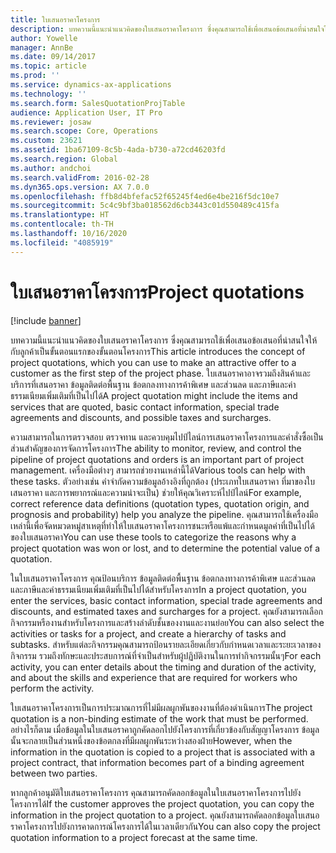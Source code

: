 ```yaml
---
title: ใบเสนอราคาโครงการ
description: บทความนี้แนะนำแนวคิดของใบเสนอราคาโครงการ ซึ่งคุณสามารถใช้เพื่อเสนอข้อเสนอที่น่าสนใจให้กับลูกค้าเป็นขั้นตอนแรกของขั้นตอนโครงการ ใบเสนอราคาอาจรวมถึงสินค้าและบริการที่เสนอราคา ข้อมูลติดต่อพื้นฐาน ข้อตกลงทางการค้าพิเศษ และส่วนลด และภาษีและค่าธรรมเนียมเพิ่มเติมที่เป็นไปได้
author: Yowelle
manager: AnnBe
ms.date: 09/14/2017
ms.topic: article
ms.prod: ''
ms.service: dynamics-ax-applications
ms.technology: ''
ms.search.form: SalesQuotationProjTable
audience: Application User, IT Pro
ms.reviewer: josaw
ms.search.scope: Core, Operations
ms.custom: 23621
ms.assetid: 1ba67109-8c5b-4ada-b730-a72cd46203fd
ms.search.region: Global
ms.author: andchoi
ms.search.validFrom: 2016-02-28
ms.dyn365.ops.version: AX 7.0.0
ms.openlocfilehash: ffb8d4bfefac52f65245f4ed6e4be216f5dc10e7
ms.sourcegitcommit: 5c4c9bf3ba018562d6cb3443c01d550489c415fa
ms.translationtype: HT
ms.contentlocale: th-TH
ms.lasthandoff: 10/16/2020
ms.locfileid: "4085919"
---
```

# <a name="project-quotations"></a><span data-ttu-id="0180f-104">ใบเสนอราคาโครงการ</span><span class="sxs-lookup"><span data-stu-id="0180f-104">Project quotations</span></span>

[!include [banner](../includes/banner.md)]

<span data-ttu-id="0180f-105">บทความนี้แนะนำแนวคิดของใบเสนอราคาโครงการ ซึ่งคุณสามารถใช้เพื่อเสนอข้อเสนอที่น่าสนใจให้กับลูกค้าเป็นขั้นตอนแรกของขั้นตอนโครงการ</span><span class="sxs-lookup"><span data-stu-id="0180f-105">This article introduces the concept of project quotations, which you can use to make an attractive offer to a customer as the first step of the project phase.</span></span> <span data-ttu-id="0180f-106">ใบเสนอราคาอาจรวมถึงสินค้าและบริการที่เสนอราคา ข้อมูลติดต่อพื้นฐาน ข้อตกลงทางการค้าพิเศษ และส่วนลด และภาษีและค่าธรรมเนียมเพิ่มเติมที่เป็นไปได้</span><span class="sxs-lookup"><span data-stu-id="0180f-106">A project quotation might include the items and services that are quoted, basic contact information, special trade agreements and discounts, and possible taxes and surcharges.</span></span> 

<span data-ttu-id="0180f-107">ความสามารถในการตรวจสอบ ตรวจทาน และควบคุมไปป์ไลน์การเสนอราคาโครงการและคำสั่งซื้อเป็นส่วนสำคัญของการจัดการโครงการ</span><span class="sxs-lookup"><span data-stu-id="0180f-107">The ability to monitor, review, and control the pipeline of project quotations and orders is an important part of project management.</span></span> <span data-ttu-id="0180f-108">เครื่องมือต่างๆ สามารถช่วยงานเหล่านี้ได้</span><span class="sxs-lookup"><span data-stu-id="0180f-108">Various tools can help with these tasks.</span></span> <span data-ttu-id="0180f-109">ตัวอย่างเช่น คำจำกัดความข้อมูลอ้างอิงที่ถูกต้อง (ประเภทใบเสนอราคา ที่มาของใบเสนอราคา และการพยากรณ์และความน่าจะเป็น) ช่วยให้คุณวิเคราะห์ไปป์ไลน์</span><span class="sxs-lookup"><span data-stu-id="0180f-109">For example, correct reference data definitions (quotation types, quotation origin, and prognosis and probability) help you analyze the pipeline.</span></span> <span data-ttu-id="0180f-110">คุณสามารถใช้เครื่องมือเหล่านี้เพื่อจัดหมวดหมู่สาเหตุที่ทำให้ใบเสนอราคาโครงการชนะหรือแพ้และกำหนดมูลค่าที่เป็นไปได้ของใบเสนอราคา</span><span class="sxs-lookup"><span data-stu-id="0180f-110">You can use these tools to categorize the reasons why a project quotation was won or lost, and to determine the potential value of a quotation.</span></span> 

<span data-ttu-id="0180f-111">ในใบเสนอราคาโครงการ คุณป้อนบริการ ข้อมูลติดต่อพื้นฐาน ข้อตกลงทางการค้าพิเศษ และส่วนลด และภาษีและค่าธรรมเนียมเพิ่มเติมที่เป็นไปได้สำหรับโครงการ</span><span class="sxs-lookup"><span data-stu-id="0180f-111">In a project quotation, you enter the services, basic contact information, special trade agreements and discounts, and estimated taxes and surcharges for a project.</span></span> <span data-ttu-id="0180f-112">คุณยังสามารถเลือกกิจกรรมหรืองานสำหรับโครงการและสร้างลำดับชั้นของงานและงานย่อย</span><span class="sxs-lookup"><span data-stu-id="0180f-112">You can also select the activities or tasks for a project, and create a hierarchy of tasks and subtasks.</span></span> <span data-ttu-id="0180f-113">สำหรับแต่ละกิจกรรมคุณสามารถป้อนรายละเอียดเกี่ยวกับกำหนดเวลาและระยะเวลาของกิจกรรม รวมถึงทักษะและประสบการณ์ที่จำเป็นสำหรับผู้ปฏิบัติงานในการทำกิจกรรมนั้นๆ</span><span class="sxs-lookup"><span data-stu-id="0180f-113">For each activity, you can enter details about the timing and duration of the activity, and about the skills and experience that are required for workers who perform the activity.</span></span> 

<span data-ttu-id="0180f-114">ใบเสนอราคาโครงการเป็นการประมาณการที่ไม่มีผลผูกพันของงานที่ต้องดำเนินการ</span><span class="sxs-lookup"><span data-stu-id="0180f-114">The project quotation is a non-binding estimate of the work that must be performed.</span></span> <span data-ttu-id="0180f-115">อย่างไรก็ตาม เมื่อข้อมูลในใบเสนอราคาถูกคัดลอกไปยังโครงการที่เกี่ยวข้องกับสัญญาโครงการ ข้อมูลนั้นจะกลายเป็นส่วนหนึ่งของข้อตกลงที่มีผลผูกพันระหว่างสองฝ่าย</span><span class="sxs-lookup"><span data-stu-id="0180f-115">However, when the information in the quotation is copied to a project that is associated with a project contract, that information becomes part of a binding agreement between two parties.</span></span> 

<span data-ttu-id="0180f-116">หากลูกค้าอนุมัติใบเสนอราคาโครงการ คุณสามารถคัดลอกข้อมูลในใบเสนอราคาโครงการไปยังโครงการได้</span><span class="sxs-lookup"><span data-stu-id="0180f-116">If the customer approves the project quotation, you can copy the information in the project quotation to a project.</span></span> <span data-ttu-id="0180f-117">คุณยังสามารถคัดลอกข้อมูลใบเสนอราคาโครงการไปยังการคาดการณ์โครงการได้ในเวลาเดียวกัน</span><span class="sxs-lookup"><span data-stu-id="0180f-117">You can also copy the project quotation information to a project forecast at the same time.</span></span>



